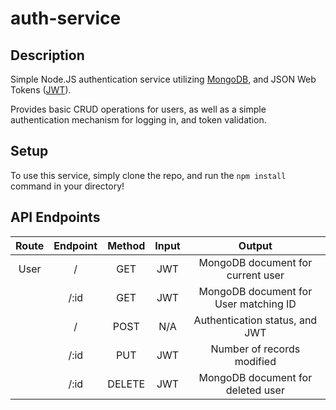 # auth-service

## Description
Simple Node.JS authentication service utilizing [MongoDB](https://www.mongodb.com/), and JSON Web Tokens ([JWT](https://jwt.io/)).

Provides basic CRUD operations for users, as well as a simple authentication mechanism for logging in, and token validation.

## Setup
To use this service, simply clone the repo, and run the `npm install` command in your directory!

## API Endpoints
| Route | Endpoint | Method | Input |                 Output                |
|:-----:|:--------:|:------:|:-----:|:-------------------------------------:|
| User  |     /    |   GET  |  JWT  | MongoDB document for current user     |
|       |   /:id   |   GET  |  JWT  | MongoDB document for User matching ID |
|       |     /    |  POST  |  N/A  | Authentication status, and JWT        |
|       |   /:id   |   PUT  |  JWT  | Number of records modified            |
|       |   /:id   | DELETE |  JWT  | MongoDB document for deleted user     |

